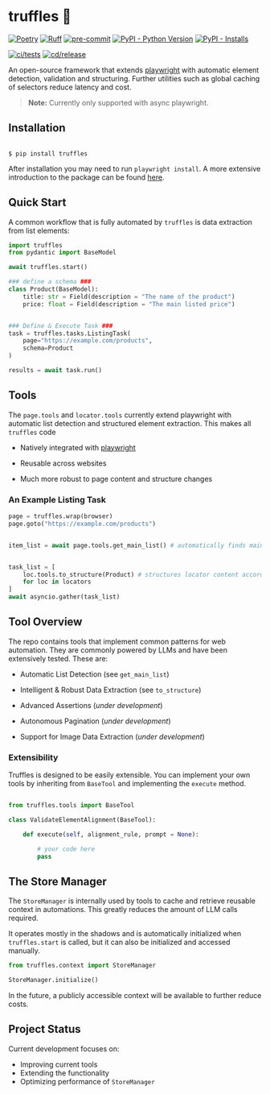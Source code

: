 # truffles 🍫

[![Poetry](https://img.shields.io/endpoint?url=https://python-poetry.org/badge/v0.json)](https://python-poetry.org/) [![Ruff](https://img.shields.io/endpoint?url=https://raw.githubusercontent.com/astral-sh/ruff/main/assets/badge/v2.json)](https://docs.astral.sh/ruff/) [![pre-commit](https://img.shields.io/badge/pre--commit-enabled-brightgreen?logo=pre-commit)](https://github.com/pre-commit/pre-commit)
[![PyPI - Python Version](https://img.shields.io/pypi/pyversions/truffles.svg?logo=python&label=Python&logoColor=gold)](https://pypi.org/project/truffles/) [![PyPI - Installs](https://img.shields.io/pypi/dm/truffles.svg?color=blue&label=Installs&logo=pypi&logoColor=gold)](https://pypi.org/project/truffles/)

[![ci/tests](https://github.com/shoco-team/truffles/actions/workflows/ci-tests.yml/badge.svg)](https://github.com/shoco-team/truffles/actions/workflows/ci-tests.yml) [![cd/release](https://github.com/shoco-team/truffles/actions/workflows/release-please.yml/badge.svg)](https://github.com/shoco-team/truffles/actions/workflows/release-please.yml)



An open-source framework that extends [playwright](https://playwright.dev) with automatic element detection, validation and structuring. Further utilities such as global caching of selectors reduce latency and cost.

> **Note:** Currently only supported with async playwright.

<!--<div align="center">
| | |
| --- | --- |
| CI/CD | [![ci/tests](https://github.com/shoco-team/truffles/actions/workflows/ci-tests.yml/badge.svg)](https://github.com/shoco-team/truffles/actions/workflows/ci-tests.yml) [![cd/release](https://github.com/shoco-team/truffles/actions/workflows/release-please.yml/badge.svg)](https://github.com/shoco-team/truffles/actions/workflows/release-please.yml) |
| Meta | [![Poetry](https://img.shields.io/endpoint?url=https://python-poetry.org/badge/v0.json)](https://python-poetry.org/) [![Ruff](https://img.shields.io/endpoint?url=https://raw.githubusercontent.com/astral-sh/ruff/main/assets/badge/v2.json)](https://docs.astral.sh/ruff/) [![pre-commit](https://img.shields.io/badge/pre--commit-enabled-brightgreen?logo=pre-commit)](https://github.com/pre-commit/pre-commit) |
</div>-->

<!-- | Docs |  | -->
<!-- | Package | [![PyPI - Python Version](https://img.shields.io/pypi/pyversions/truffles.svg?logo=python&label=Python&logoColor=gold)](https://pypi.org/project/truffles/) [![PyPI - Installs](https://img.shields.io/pypi/dm/truffles.svg?color=blue&label=Installs&logo=pypi&logoColor=gold)](https://pypi.org/project/truffles/) | -->

## Installation

```

$ pip install truffles

```

After installation you may need to run `playwright install`. A more extensive introduction to the package can be found [here](https://github.com/shoco-team/truffles/examples/extract_list.ipynb).

## Quick Start
A common workflow that is fully automated by `truffles` is data extraction from list elements:

```python
import truffles
from pydantic import BaseModel

await truffles.start()

### define a schema ###
class Product(BaseModel):
    title: str = Field(description = "The name of the product")
    price: float = Field(description = "The main listed price")


### Define & Execute Task ###
task = truffles.tasks.ListingTask(
    page="https://example.com/products",
    schema=Product
)

results = await task.run()
```

## Tools

The `page.tools` and `locator.tools` currently extend playwright with automatic list detection and structured element extraction. This makes all `truffles` code
* Natively integrated with [playwright](https://playwright.dev)

* Reusable across websites

* Much more robust to page content and structure changes

### An Example Listing Task
```python
page = truffles.wrap(browser)
page.goto("https://example.com/products")


item_list = await page.tools.get_main_list() # automatically finds main list on page


task_list = [
    loc.tools.to_structure(Product) # structures locator content according to Product
    for loc in locators
]
await asyncio.gather(task_list)
```

## Tool Overview

The repo contains tools that implement common patterns for web automation. They are commonly powered by LLMs and have been extensively tested. These are:
- Automatic List Detection (see `get_main_list`)

- Intelligent & Robust Data Extraction (see `to_structure`)

- Advanced Assertions (_under development_)

- Autonomous Pagination (_under development_)

- Support for Image Data Extraction (_under development_)

### Extensibility
Truffles is designed to be easily extensible. You can implement your own tools by inheriting from `BaseTool` and implementing the `execute` method.
```python

from truffles.tools import BaseTool

class ValidateElementAlignment(BaseTool):

    def execute(self, alignment_rule, prompt = None):

        # your code here
        pass

```


## The Store Manager
The `StoreManager` is internally used by tools to cache and retrieve reusable context in automations. This greatly reduces the amount of LLM calls required.

It operates mostly in the shadows and is automatically initialized when `truffles.start` is called, but it can also be initialized and accessed manually.
```python
from truffles.context import StoreManager

StoreManager.initialize()
```

In the future, a publicly accessible context will be available to further reduce costs.


## Project Status
Current development focuses on:
- Improving current tools
- Extending the functionality
- Optimizing performance of `StoreManager`
